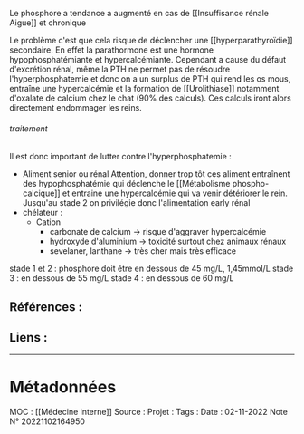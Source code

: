 Le phosphore a tendance a augmenté en cas de [[Insuffisance rénale Aigue]] et chronique 

Le problème c'est que cela risque de déclencher une [[hyperparathyroïdie]] secondaire. En effet la parathormone est une hormone hypophosphatémiante et hypercalcémiante. Cependant a cause du défaut d'excrétion rénal, même la PTH ne permet pas de résoudre l'hyperphosphatemie et donc on a un surplus de PTH qui rend les os mous, entraîne une hypercalcémie et la formation de [[Urolithiase]] notamment d'oxalate de calcium chez le chat (90% des calculs). Ces calculs iront alors directement endommager les reins.

###### traitement
Il est donc important de lutter contre l'hyperphosphatemie :
- Aliment senior ou rénal
	Attention, donner trop tôt ces aliment entraînent des hypophosphatémie qui déclenche le [[Métabolisme phospho-calcique]] et entraine une hypercalcémie qui va venir détériorer le rein. Jusqu'au stade 2 on privilégie donc l'alimentation early rénal 
- chélateur :
	- Cation 
		- carbonate de calcium -> risque d'aggraver hypercalcémie 
		- hydroxyde d'aluminium -> toxicité surtout chez animaux rénaux
		- sevelaner, lanthane -> très cher mais très efficace 

stade 1 et 2 : phosphore doit être en dessous de 45 mg/L, 1,45mmol/L
stade 3 : en dessous de 55 mg/L
stade 4 : en dessous de 60 mg/L

## Références :
>
 

## Liens :




***
# Métadonnées
MOC : [[Médecine interne]]
Source :
Projet :
Tags : 
Date : 02-11-2022
Note N° 20221102164950